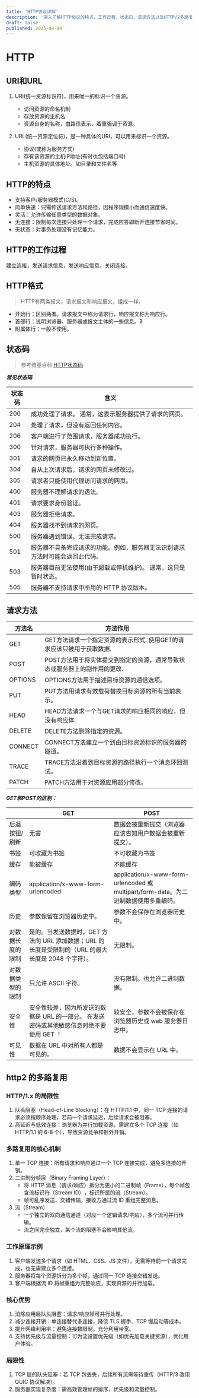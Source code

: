 ```yaml
---
title: 'HTTP协议详解'
description: '深入了解HTTP协议的特点、工作过程、状态码、请求方法以及HTTP/2多路复用技术'
draft: false
published: 2025-08-09
---
```


# HTTP

## URI和URL

1. URI(统一资源标识符)，用来唯一的标识一个资源。

    - 访问资源的命名机制
    - 存放资源的主机名
    - 资源自身的名称，由路径表示，着重强调于资源。

2. URL(统一资源定位符)，是一种具体的URI，可以用来标识一个资源。

    - 协议(或称为服务方式)
    - 存有该资源的主机IP地址(有时也包括端口号)
    - 主机资源的具体地址。如目录和文件名等

## HTTP的特点

- 支持客户/服务器模式(C/S)。
- 简单快速：只需传送请求方法和路径，因程序规模小而通信速度快。
- 灵活：允许传输任意类型的数据对象。
- 无连接：限制每次连接只处理一个请求，完成应答即断开连接节省时间。
- 无状态：对事务处理没有记忆能力。

## HTTP的工作过程

建立连接，发送请求信息，发送响应信息，关闭连接。

## HTTP格式

> HTTP有两类报文，请求报文和响应报文，组成一样。

- 开始行：区别两者。请求报文中称为请求行，响应报文称为响应行。
- 首部行：说明浏览器、服务器或报文主体的一些信息。∂
- 附属体行：一般不使用。

## 状态码

> 参考维基百科 [HTTP状态码](https://zh.wikipedia.org/wiki/HTTP%E7%8A%B6%E6%80%81%E7%A0%81 "HTTP状态码")

***常见状态码***

| 状态码 | 含义                                     |
|-----|----------------------------------------|
| 200 | 成功处理了请求。 通常，这表示服务器提供了请求的网页。            |
| 204 | 处理了请求，但没有返回任何内容。                       |
| 206 | 客户端进行了范围请求，服务器成功执行。                    |
| 300 | 针对请求，服务器可执行多种操作。                       |
| 301 | 请求的网页已永久移动到新位置。                        |
| 304 | 自从上次请求后，请求的网页未修改过。                     |
| 305 | 请求者只能使用代理访问请求的网页。                      |
| 400 | 服务器不理解请求的语法。                           |
| 401 | 请求要求身份验证。                              |
| 403 | 服务器拒绝请求。                               |
| 404 | 服务器找不到请求的网页。                           |
| 500 | 服务器遇到错误，无法完成请求。                        |
| 501 | 服务器不具备完成请求的功能。例如，服务器无法识别请求方法时可能会返回此代码。 |
| 503 | 服务器目前无法使用(由于超载或停机维护)。 通常，这只是暂时状态。      |
| 505 | 服务器不支持请求中所用的 HTTP 协议版本。                |

## 请求方法

| 方法名     | 方法作用                                    |
|---------|-----------------------------------------|
| GET     | GET方法请求一个指定资源的表示形式. 使用GET的请求应该只被用于获取数据. |
| POST    | POST方法用于将实体提交到指定的资源，通常导致状态或服务器上的副作用的更改. |
| OPTIONS | OPTIONS方法用于描述目标资源的通信选项。                 |
| PUT     | PUT方法用请求有效载荷替换目标资源的所有当前表示。              |
| HEAD    | HEAD方法请求一个与GET请求的响应相同的响应，但没有响应体.        |
| DELETE  | DELETE方法删除指定的资源。                        |
| CONNECT | CONNECT方法建立一个到由目标资源标识的服务器的隧道。           |
| TRACE   | TRACE方法沿着到目标资源的路径执行一个消息环回测试。            |
| PATCH   | PATCH方法用于对资源应用部分修改。                     |

***GET和POST的区别：***

|          | GET                                                           | POST                                                                  |
|----------|---------------------------------------------------------------|-----------------------------------------------------------------------|
| 后退按钮/刷新  | 无害                                                            | 数据会被重新提交（浏览器应该告知用户数据会被重新提交）。                                          |
| 书签       | 可收藏为书签                                                        | 不可收藏为书签                                                               |
| 缓存       | 能被缓存                                                          | 不能缓存                                                                  |
| 编码类型     | application/x-www-form-urlencoded                             | application/x-www-form-urlencoded 或 multipart/form-data。为二进制数据使用多重编码。 |
| 历史       | 参数保留在浏览器历史中。                                                  | 参数不会保存在浏览器历史中。                                                        |
| 对数据长度的限制 | 是的。当发送数据时，GET 方法向 URL 添加数据；URL 的长度是受限制的（URL 的最大长度是 2048 个字符）。 | 无限制。                                                                  |
| 对数据类型的限制 | 只允许 ASCII 字符。                                                 | 没有限制。也允许二进制数据。                                                        |
| 安全性      | 安全性较差，因为所发送的数据是 URL 的一部分。&#xA;在发送密码或其他敏感信息时绝不要使用 GET ！        | 较安全，参数不会被保存在浏览器历史或 web 服务器日志中。                                        |
| 可见性      | 数据在 URL 中对所有人都是可见的。                                           | 数据不会显示在 URL 中。                                                        |

## http2 的多路复用

### HTTP/1.x 的局限性

1. 队头阻塞（Head-of-Line Blocking）：在 HTTP/1.1 中，同一 TCP 连接的请求必须按顺序处理，若前一个请求延迟，后续请求会被阻塞。
2. 高延迟与低效连接：浏览器为并行加载资源，需建立多个 TCP 连接（如 HTTP/1.1 的 6-8 个），导致资源竞争和额外开销。

### 多路复用的核心机制

1. 单一 TCP 连接：所有请求和响应通过一个 TCP 连接完成，避免多连接的开销。
2. 二进制分帧层（Binary Framing Layer）：
    - 将 HTTP 消息（请求/响应）拆分为更小的二进制帧​（Frame），每个帧包含流标识符（Stream ID）​，标识所属的流（Stream）。
    - 帧可乱序发送、交错传输，接收方通过流 ID 重组完整消息。
3. 流（Stream）
    - 一个独立的双向通信通道（对应一个逻辑请求/响应），多个流可并行传输。
    - 流之间完全独立，某个流的阻塞不会影响其他流。

### 工作原理示例

1. 客户端发送多个请求​（如 HTML、CSS、JS 文件），无需等待前一个请求完成，也无需建立多个连接。
2. 服务器将每个资源拆分为多个帧，通过同一 TCP 连接交错发送。
3. 客户端根据流 ID 将帧重组为完整响应，实现资源的并行加载。

### 核心优势

1. 消除应用层队头阻塞：请求/响应帧可并行处理。
2. 减少连接开销：单连接替代多连接，降低 TLS 握手、TCP 慢启动等成本。
3. 提升网络利用率：避免连接数限制，充分利用带宽。
4. 支持优先级与流量控制：可为流设置优先级（如优先加载关键资源），优化用户体验。

### 局限性

1. TCP 层的队头阻塞：若 TCP 包丢失，后续所有流需等待重传（HTTP/3 改用 QUIC 协议解决）。
2. 服务器实现复杂度：需高效管理帧的排序、优先级和流量控制。
